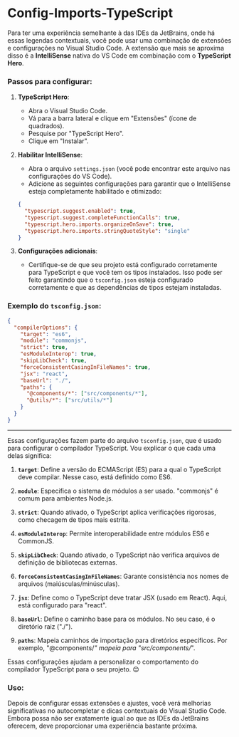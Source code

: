 # Config-Imports-TypeScript

Para ter uma experiência semelhante à das IDEs da JetBrains, onde há essas legendas contextuais, você pode usar uma combinação de extensões e configurações no Visual Studio Code. A extensão que mais se aproxima disso é a **IntelliSense** nativa do VS Code em combinação com o **TypeScript Hero**.

### Passos para configurar:

1. **TypeScript Hero**:
    - Abra o Visual Studio Code.
    - Vá para a barra lateral e clique em "Extensões" (ícone de quadrados).
    - Pesquise por "TypeScript Hero".
    - Clique em "Instalar".

2. **Habilitar IntelliSense**:
    - Abra o arquivo `settings.json` (você pode encontrar este arquivo nas configurações do VS Code).
    - Adicione as seguintes configurações para garantir que o IntelliSense esteja completamente habilitado e otimizado:

    ```json
    {
      "typescript.suggest.enabled": true,
      "typescript.suggest.completeFunctionCalls": true,
      "typescript.hero.imports.organizeOnSave": true,
      "typescript.hero.imports.stringQuoteStyle": "single"
    }
    ```

3. **Configurações adicionais**:
    - Certifique-se de que seu projeto está configurado corretamente para TypeScript e que você tem os tipos instalados. Isso pode ser feito garantindo que o `tsconfig.json` esteja configurado corretamente e que as dependências de tipos estejam instaladas.

### Exemplo do `tsconfig.json`:
    
```json
{
  "compilerOptions": {
    "target": "es6",
    "module": "commonjs",
    "strict": true,
    "esModuleInterop": true,
    "skipLibCheck": true,
    "forceConsistentCasingInFileNames": true,
    "jsx": "react",
    "baseUrl": "./",
    "paths": {
      "@components/*": ["src/components/*"],
      "@utils/*": ["src/utils/*"]
    }
  }
}
```
<hr> 

Essas configurações fazem parte do arquivo `tsconfig.json`, que é usado para configurar o compilador TypeScript. Vou explicar o que cada uma delas significa:

1. **`target`**: Define a versão do ECMAScript (ES) para a qual o TypeScript deve compilar. Nesse caso, está definido como ES6.

2. **`module`**: Especifica o sistema de módulos a ser usado. "commonjs" é comum para ambientes Node.js.

3. **`strict`**: Quando ativado, o TypeScript aplica verificações rigorosas, como checagem de tipos mais estrita.

4. **`esModuleInterop`**: Permite interoperabilidade entre módulos ES6 e CommonJS.

5. **`skipLibCheck`**: Quando ativado, o TypeScript não verifica arquivos de definição de bibliotecas externas.

6. **`forceConsistentCasingInFileNames`**: Garante consistência nos nomes de arquivos (maiúsculas/minúsculas).

7. **`jsx`**: Define como o TypeScript deve tratar JSX (usado em React). Aqui, está configurado para "react".

8. **`baseUrl`**: Define o caminho base para os módulos. No seu caso, é o diretório raiz ("./").

9. **`paths`**: Mapeia caminhos de importação para diretórios específicos. Por exemplo, "@components/*" mapeia para "src/components/*".

Essas configurações ajudam a personalizar o comportamento do compilador TypeScript para o seu projeto. 😊

### Uso:
Depois de configurar essas extensões e ajustes, você verá melhorias significativas no autocompletar e dicas contextuais do Visual Studio Code. Embora possa não ser exatamente igual ao que as IDEs da JetBrains oferecem, deve proporcionar uma experiência bastante próxima.
